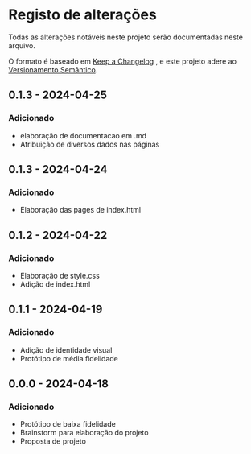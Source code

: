 # Registo de alterações
Todas as alterações notáveis neste projeto serão documentadas neste arquivo.

O formato é baseado em [Keep a Changelog](https://keepachangelog.com/pt-BR/1.1.0/) , e este projeto adere ao [Versionamento Semântico](https://semver.org/lang/pt-BR/).

## 0.1.3 - 2024-04-25

### Adicionado
- elaboração de documentacao em .md
- Atribuição de diversos dados nas páginas

## 0.1.3 - 2024-04-24

### Adicionado
- Elaboração das pages de index.html

## 0.1.2 - 2024-04-22

### Adicionado
- Elaboração de style.css
- Adição de index.html

## 0.1.1 - 2024-04-19

### Adicionado
- Adição de identidade visual 
- Protótipo de média fidelidade 

## 0.0.0 - 2024-04-18
### Adicionado
- Protótipo de baixa fidelidade 
- Brainstorm para elaboração do projeto 
- Proposta de projeto 